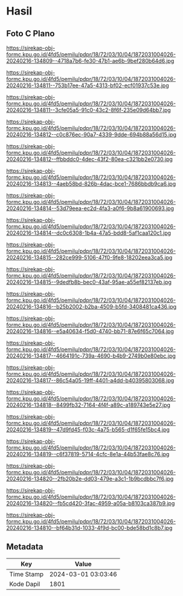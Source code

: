 # Hasil

## Foto C Plano

https://sirekap-obj-formc.kpu.go.id/4fd5/pemilu/pdpr/18/72/03/10/04/1872031004026-20240216-134809--4718a7b6-fe30-47b1-ae6b-9bef280b64d6.jpg

https://sirekap-obj-formc.kpu.go.id/4fd5/pemilu/pdpr/18/72/03/10/04/1872031004026-20240216-134811--753b17ee-47a5-4313-bf02-ecf01937c53e.jpg

https://sirekap-obj-formc.kpu.go.id/4fd5/pemilu/pdpr/18/72/03/10/04/1872031004026-20240216-134811--3cfe05a5-91c0-43c2-8f6f-235e09d64bb7.jpg

https://sirekap-obj-formc.kpu.go.id/4fd5/pemilu/pdpr/18/72/03/10/04/1872031004026-20240216-134812--c0c876ec-90a7-4339-9dde-694b88a56d15.jpg

https://sirekap-obj-formc.kpu.go.id/4fd5/pemilu/pdpr/18/72/03/10/04/1872031004026-20240216-134812--ffbbddc0-4dec-43f2-80ea-c321bb2e0730.jpg

https://sirekap-obj-formc.kpu.go.id/4fd5/pemilu/pdpr/18/72/03/10/04/1872031004026-20240216-134813--4aeb58bd-826b-4dac-bce1-7686bbdb9ca6.jpg

https://sirekap-obj-formc.kpu.go.id/4fd5/pemilu/pdpr/18/72/03/10/04/1872031004026-20240216-134814--53d79eea-ec2d-4fa3-a0f6-9b8a61900693.jpg

https://sirekap-obj-formc.kpu.go.id/4fd5/pemilu/pdpr/18/72/03/10/04/1872031004026-20240216-134814--dc0c6308-1b4a-47a5-bdd8-5af1caa120c1.jpg

https://sirekap-obj-formc.kpu.go.id/4fd5/pemilu/pdpr/18/72/03/10/04/1872031004026-20240216-134815--282ce999-5106-47f0-9fe8-18202eea3ca5.jpg

https://sirekap-obj-formc.kpu.go.id/4fd5/pemilu/pdpr/18/72/03/10/04/1872031004026-20240216-134815--9dedfb8b-bec0-43af-95ae-a55ef82137eb.jpg

https://sirekap-obj-formc.kpu.go.id/4fd5/pemilu/pdpr/18/72/03/10/04/1872031004026-20240216-134816--b25b2002-b2ba-4509-b5fd-3408481ca436.jpg

https://sirekap-obj-formc.kpu.go.id/4fd5/pemilu/pdpr/18/72/03/10/04/1872031004026-20240216-134816--e5a40634-f5d0-4740-bb71-87e6f65c7064.jpg

https://sirekap-obj-formc.kpu.go.id/4fd5/pemilu/pdpr/18/72/03/10/04/1872031004026-20240216-134817--4664191c-739a-4690-b4b9-2749b0e80ebc.jpg

https://sirekap-obj-formc.kpu.go.id/4fd5/pemilu/pdpr/18/72/03/10/04/1872031004026-20240216-134817--86c54a05-19ff-4401-a4dd-b40395803068.jpg

https://sirekap-obj-formc.kpu.go.id/4fd5/pemilu/pdpr/18/72/03/10/04/1872031004026-20240216-134818--8499fb32-7164-4f4f-a89c-a189743e5e27.jpg

https://sirekap-obj-formc.kpu.go.id/4fd5/pemilu/pdpr/18/72/03/10/04/1872031004026-20240216-134819--47d9fd45-f03c-4a75-b565-d1f65fe15bc4.jpg

https://sirekap-obj-formc.kpu.go.id/4fd5/pemilu/pdpr/18/72/03/10/04/1872031004026-20240216-134819--c6f37819-5714-4cfc-8e1a-44b53fae8c76.jpg

https://sirekap-obj-formc.kpu.go.id/4fd5/pemilu/pdpr/18/72/03/10/04/1872031004026-20240216-134820--2fb20b2e-dd03-479e-a3c1-1b9bcdbbc7f6.jpg

https://sirekap-obj-formc.kpu.go.id/4fd5/pemilu/pdpr/18/72/03/10/04/1872031004026-20240216-134820--fb5cd420-3fac-4959-a05a-b8103ca387b9.jpg

https://sirekap-obj-formc.kpu.go.id/4fd5/pemilu/pdpr/18/72/03/10/04/1872031004026-20240216-134810--bf64b31d-1033-4f9d-bc00-bde58bd1c8b7.jpg


## Metadata

| Key        | Value               |
| ---------- | ------------------- |
| Time Stamp | 2024-03-01 03:03:46 |
| Kode Dapil | 1801                |



